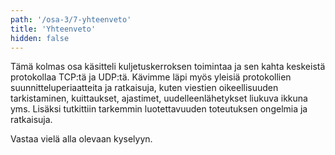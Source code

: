 ```yaml
---
path: '/osa-3/7-yhteenveto'
title: 'Yhteenveto'
hidden: false
---
```



Tämä kolmas osa käsitteli kuljetuskerroksen toimintaa ja sen kahta keskeistä protokollaa TCP:tä ja UDP:tä. Kävimme läpi myös yleisiä protokollien suunnitteluperiaatteita ja ratkaisuja, kuten viestien oikeellisuuden tarkistaminen, kuittaukset, ajastimet, uudelleenlähetykset liukuva ikkuna yms. Lisäksi tutkittiin tarkemmin luotettavuuden toteutuksen ongelmia ja ratkaisuja.


Vastaa vielä alla olevaan kyselyyn.


<quiz id="a76b3094-8552-4094-87ce-dd4fb926c41b"></quiz>
